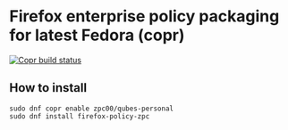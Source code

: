 # Firefox enterprise policy packaging for latest Fedora (copr)
[![Copr build status](https://copr.fedorainfracloud.org/coprs/zpc00/qubes-personal/package/firefox-policy-zpc/status_image/last_build.png)](https://copr.fedorainfracloud.org/coprs/zpc00/qubes-personal/package/firefox-policy-zpc/)

## How to install
```
sudo dnf copr enable zpc00/qubes-personal
sudo dnf install firefox-policy-zpc
```
